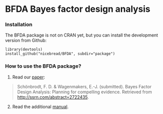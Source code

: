# BFDA Bayes factor design analysis

### Installation

The BFDA package is not on CRAN yet, but you can install the development version from Github:

    library(devtools)
    install_github("nicebread/BFDA", subdir="package")
	
	
### How to use the BFDA package?

1. Read our [paper](http://papers.ssrn.com/abstract=2722435):

> Schönbrodt, F. D. & Wagenmakers, E.-J. (submitted). Bayes Factor Design Analysis: Planning for compelling evidence. Retrieved from http://ssrn.com/abstract=2722435.

2. Read the additional [manual](https://cdn.rawgit.com/nicebread/BFDA/master/vignette/BFDA_manual.html).